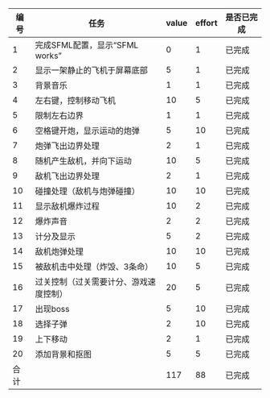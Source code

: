 ﻿  编号 | 任务 | value |effort|是否已完成|
 -----|-----|-----|------|-----|
 1    | 完成SFML配置，显示“SFML works”  | 0         |  1        |   已完成       |
 2    | 显示一架静止的飞机于屏幕底部       | 5         |  1         |  已完成      |
3    | 背景音乐                       | 1         |     1      |     已完成       |
4    | 左右键，控制移动飞机             | 10        |    5       |    已完成      |
5    | 限制左右边界                    | 1         |     1      |     已完成      |
6    | 空格键开炮，显示运动的炮弹        | 5         |    10     |    已完成      |
7    | 炮弹飞出边界处理                | 2          |     1      |    已完成      |
8    | 随机产生敌机，并向下运动          | 10        |    5      |   已完成       |
9    | 敌机飞出边界处理                | 2         |     1       |     已完成     |
10   | 碰撞处理（敌机与炮弹碰撞）      | 10         |  10      |    已完成      |
11   | 显示敌机爆炸过程                | 10         |    2       |    已完成      |
12   | 爆炸声音                       | 2           |    2        |    已完成     |
13   | 计分及显示                     | 5         |    2       |      已完成      |
14   | 敌机炮弹处理                   | 10         |    10       |    已完成       |
15   | 被敌机击中处理（炸毁、3条命）     | 10          |    5       | 已完成         |
16   | 过关控制（过关需要计分、游戏速度控制）| 20        |    5       |    已完成   |
17   | 出现boss                              | 5           |  10         | 已完成  |
18   | 选择子弹                              | 2           |   10        | 已完成  |
19   | 上下移动                              | 2           |   1       | 已完成    |
20		|添加背景和抠图					|	5			|	5			| 已完成	|
合计   |                              |    117        |     88      |   已完成        |


